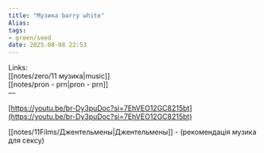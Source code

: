 ```yaml
---
title: "Музика barry white"
Alias: 
tags:
- green/seed
date: 2025-08-08 22:53
---
```

Links:  
[[notes/zero/11 музика|music]]  
[[notes/pron - prn|pron - prn]]  
—

[https://youtu.be/br-Dy3puDoc?si=7EhVEO12GC8215bt](https://youtu.be/br-Dy3puDoc?si=7EhVEO12GC8215bt)

[[notes/11Films/Джентельмены|Джентельмены]] - (рекомендація музика для сексу)